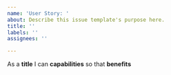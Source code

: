 ```yaml
---
name: 'User Story: '
about: Describe this issue template's purpose here.
title: ''
labels: ''
assignees: ''

---
```


As a **title** I can **capabilities** so that **benefits**
